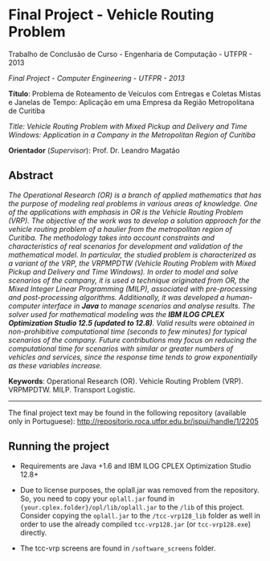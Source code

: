 # Final Project - Vehicle Routing Problem

Trabalho de Conclusão de Curso - Engenharia de Computação - UTFPR - 2013

*Final Project - Computer Engineering - UTFPR - 2013*

**Título**: Problema de Roteamento de Veículos com Entregas e Coletas Mistas e Janelas de Tempo: Aplicação em uma Empresa da Região Metropolitana de Curitiba

*Title: Vehicle Routing Problem with Mixed Pickup and Delivery and Time Windows: Application in a Company in the Metropolitan Region of Curitiba*

**Orientador** (*Supervisor*): Prof. Dr. Leandro Magatão

## Abstract

*The Operational Research (OR) is a branch of applied mathematics that has the purpose of modeling real problems in various areas of knowledge. One of the applications with emphasis in OR is the Vehicle Routing Problem (VRP). The objective of the work was to develop a solution approach for the vehicle routing problem of a haulier from the metropolitan region of Curitiba. The methodology takes into account constraints and characteristics of real scenarios for development and validation of the mathematical model. In particular, the studied problem is characterized as a variant of the VRP, the VRPMPDTW (Vehicle Routing Problem with Mixed Pickup and Delivery and Time Windows). In order to model and solve scenarios of the company, it is used a technique originated from OR, the Mixed Integer Linear Programming (MILP), associated with pre-processing and post-processing algorithms. Additionally, it was developed a human-computer interface in **Java** to manage scenarios and analyse results. The solver used for mathematical modeling was the **IBM ILOG CPLEX Optimization Studio 12.5 (updated to 12.8)**. Valid results were obtained in non-prohibitive computational time (seconds to few minutes) for typical scenarios of the company. Future contributions may focus on reducing the computational time for scenarios with similar or greater numbers of vehicles and services, since the response time tends to grow exponentially as these variables increase.*

**Keywords**: Operational Research (OR). Vehicle Routing Problem (VRP). VRPMPDTW. MILP. Transport Logistic.

---
The final project text may be found in the following repository (available only in Portuguese): http://repositorio.roca.utfpr.edu.br/jspui/handle/1/2205


## Running the project

- Requirements are Java +1.6 and IBM ILOG CPLEX Optimization Studio 12.8+
- Due to license purposes, the oplall.jar was removed from the repository. So, you need to copy your `oplall.jar` found in `{your.cplex.folder}/opl/lib/oplall.jar` to the `/lib` of this project. Consider copying the `oplall.jar` to the `/tcc-vrp128_lib` folder as well in order to use the already compiled `tcc-vrp128.jar` (or `tcc-vrp128.exe`) directly.

- The tcc-vrp screens are found in `/software_screens` folder.






